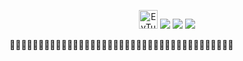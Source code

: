 <p align="center">
    <img src="https://s2.ax1x.com/2019/05/20/EvTutK.png" alt="EvTutK.png" width="30px"  border="0" />
    <img src="https://img.shields.io/badge/username-wangzhuang2-brightgreen.svg?style=flat&logo=Deno"/>
    <img src="https://img.shields.io/badge/Developer-Java-red.svg?style=flat&logo=Java"/>
    <img src="https://img.shields.io/badge/func-life__note-orange.svg?style=flat&logo=Hackaday"/>
</p>

🎈🎈🎈🎈🎈🎈🎈🎈🎈🎈🎈🎈🎈🎈🎈🎈🎈🎈🎈🎈🎈🎈🎈🎈🎈🎈🎈🎈🎈🎈🎈🎈🎈🎈🎈🎈🎈🎈🎈


